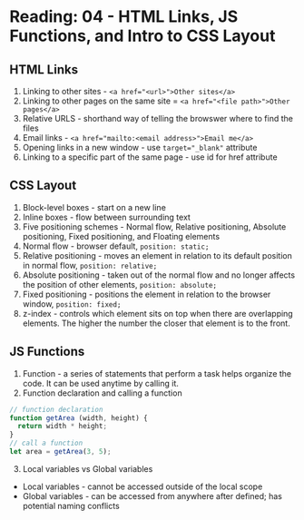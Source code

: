 # Reading: 04 - HTML Links, JS Functions, and Intro to CSS Layout

## HTML Links

1. Linking to other sites - `<a href="<url>">Other sites</a>`
2. Linking to other pages on the same site = `<a href="<file path>">Other pages</a>`
3. Relative URLS - shorthand way of telling the browswer where to find the files
4. Email links - `<a href="mailto:<email address>">Email me</a>`
5. Opening links in a new window - use `target="_blank"` attribute
6. Linking to a specific part of the same page - use id for href attribute

## CSS Layout

1. Block-level boxes - start on a new line
2. Inline boxes - flow between surrounding text
3. Five positioning schemes - Normal flow, Relative positioning, Absolute positioning, Fixed positioning, and Floating elements
4. Normal flow - browser default, `position: static;`
5. Relative positioning - moves an element in relation to its default position in normal flow, `position: relative;`
6. Absolute positioning - taken out of the normal flow and no longer affects the position of other elements, `position: absolute;`
7. Fixed positioning - positions the element in relation to the browser window, `position: fixed;`
8. z-index - controls which element sits on top when there are overlapping elements. The higher the number the closer that element is to the front.

## JS Functions

1. Function - a series of statements that perform a task helps organize the code. It can be used anytime by calling it.
2. Function declaration and calling a function

```JavaScript
// function declaration
function getArea (width, height) {
  return width * height;
}
// call a function
let area = getArea(3, 5);
```

3. Local variables vs Global variables

- Local variables - cannot be accessed outside of the local scope
- Global variables - can be accessed from anywhere after defined; has potential naming conflicts
